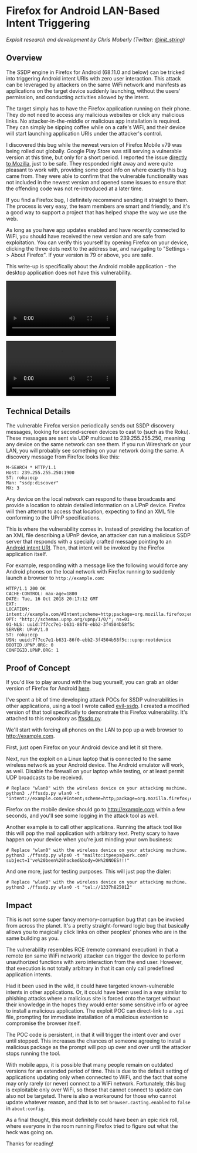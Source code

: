 # Firefox for Android LAN-Based Intent Triggering

*Exploit research and development by Chris Moberly (Twitter: [@init_string](https://twitter.com/init_string))*

## Overview

The SSDP engine in Firefox for Android (68.11.0 and below) can be tricked into triggering Android intent URIs with zero user interaction.  This attack can be leveraged by attackers on the same WiFi network and manifests as applications on the target device suddenly launching, without the users' permission, and conducting activities allowed by the intent.

The target simply has to have the Firefox application running on their phone. They do not need to access any malicious websites or click any malicious links. No attacker-in-the-middle or malicious app installation is required. They can simply be sipping coffee while on a cafe's WiFi, and their device will start launching application URIs under the attacker's control.

I discovered this bug while the newest version of Firefox Mobile v79 was being rolled out globally. Google Play Store was still serving a vulnerable version at this time, but only for a short period. I reported the issue [directly to Mozilla](https://bugzilla.mozilla.org/show_bug.cgi?id=1659381), just to be safe. They responded right away and were quite pleasant to work with, providing some good info on where exactly this bug came from. They were able to confirm that the vulnerable functionality was not included in the newest version and opened some issues to ensure that the offending code was not re-introduced at a later time.

If you find a Firefox bug, I definitely recommend sending it straight to them. The process is very easy, the team members are smart and friendly, and it's a good way to support a project that has helped shape the way we use the web.

As long as you have app updates enabled and have recently connected to WiFi, you should have received the new version and are safe from exploitation. You can verify this yourself by opening Firefox on your device, clicking the three dots next to the address bar, and navigating to "Settings -> About Firefox". If your version is 79 or above, you are safe.

This write-up is specifically about the Android mobile application - the desktop application does not have this vulnerability.

![Video Demo (click lower-right to expand)](poc.mp4)

![Alternate demo (thank to @LukasStefanko)](poc2.mp4)

## Technical Details

The vulnerable Firefox version periodically sends out SSDP discovery messages, looking for second-screen devices to cast to (such as the Roku). These messages are sent via UDP multicast to 239.255.255.250, meaning any device on the same network can see them. If you run Wireshark on your LAN, you will probably see something on your network doing the same. A discovery message from Firefox looks like this:

```
M-SEARCH * HTTP/1.1
Host: 239.255.255.250:1900
ST: roku:ecp
Man: "ssdp:discover"
MX: 3
```

Any device on the local network can respond to these broadcasts and provide a location to obtain detailed information on a UPnP device. Firefox will then attempt to access that location, expecting to find an XML file conforming to the UPnP specifications.

This is where the vulnerability comes in. Instead of providing the location of an XML file describing a UPnP device, an attacker can run a malicious SSDP server that responds with a specially crafted message pointing to an [Android intent URI](https://developer.android.com/training/basics/intents/sending). Then, that intent will be invoked by the Firefox application itself.

For example, responding with a message like the following would force any Android phones on the local network with Firefox running to suddenly launch a browser to `http://example.com`:

```
HTTP/1.1 200 OK
CACHE-CONTROL: max-age=1800
DATE: Tue, 16 Oct 2018 20:17:12 GMT
EXT:
LOCATION: intent://example.com/#Intent;scheme=http;package=org.mozilla.firefox;end
OPT: "http://schemas.upnp.org/upnp/1/0/"; ns=01
01-NLS: uuid:7f7cc7e1-b631-86f0-ebb2-3f4504b58f5c
SERVER: UPnP/1.0
ST: roku:ecp
USN: uuid:7f7cc7e1-b631-86f0-ebb2-3f4504b58f5c::upnp:rootdevice
BOOTID.UPNP.ORG: 0
CONFIGID.UPNP.ORG: 1
```

## Proof of Concept

If you'd like to play around with the bug yourself, you can grab an older version of Firefox for Android [here](https://archive.mozilla.org/pub/mobile/releases/68.11.0/).

I've spent a bit of time developing attack POCs for SSDP vulnerabilities in other applications, using a tool I wrote called [evil-ssdp](https://github.com/initstring/evil-ssdp). I created a modified version of that tool specifically to demonstrate this Firefox vulnerability. It's attached to this repository as [ffssdp.py](ffssdp.py).

We'll start with forcing all phones on the LAN to pop up a web browser to http://example.com.

First, just open Firefox on your Android device and let it sit there.

Next, run the exploit on a Linux laptop that is connected to the same wireless network as your Android device. The Android emulator will work, as well. Disable the firewall on your laptop while testing, or at least permit UDP broadcasts to be received.

```
# Replace "wlan0" with the wireless device on your attacking machine.
python3 ./ffssdp.py wlan0 -t "intent://example.com/#Intent;scheme=http;package=org.mozilla.firefox;end"
```

Firefox on the mobile device should go to http://example.com within a few seconds, and you'll see some logging in the attack tool as well.

Another example is to call other applications. Running the attack tool like this will pop the mail application with arbitrary text. Pretty scary to have happen on your device when you're just minding your own business:

```
# Replace "wlan0" with the wireless device on your attacking machine.
python3 ./ffssdp.py wlps0 -t "mailto:itpeeps@work.com?subject=I've%20been%20hacked&body=OH%20NOES!!!"
```

And one more, just for testing purposes. This will just pop the dialer:

```
# Replace "wlan0" with the wireless device on your attacking machine.
python3 ./ffssdp.py wlan0 -t "tel://1337h825012"
```

## Impact

This is not some super fancy memory-corruption bug that can be invoked from across the planet. It's a pretty straight-forward logic bug that basically allows you to magically click links on other peoples' phones who are in the same building as you.

The vulnerability resembles RCE (remote command execution) in that a remote (on same WiFi network) attacker can trigger the device to perform unauthorized functions with zero interaction from the end user. However, that execution is not totally arbitrary in that it can only call predefined application intents.

Had it been used in the wild, it could have targeted known-vulnerable intents in other applications. Or, it could have been used in a way similar to phishing attacks where a malicious site is forced onto the target without their knowledge in the hopes they would enter some sensitive info or agree to install a malicious application. The exploit POC can direct-link to a `.xpi` file, prompting for immediate installation of a malicious extention to compromise the browser itself.

The POC code is persistent, in that it will trigger the intent over and over until stopped. This increases the chances of someone agreeing to install a malicious package as the prompt will pop up over and over until the attacker stops running the tool.

With mobile apps, it is possible that many people remain on outdated versions for an extended period of time. This is due to the default setting of applications updating only when connected to WiFi, and the fact that some may only rarely (or never) connect to a WiFi network. Fortunately, this bug is exploitable only over WiFi, so those that cannot connect to update can also not be targeted. There is also a workaround for those who cannot update whatever reason, and that is to set `browser.casting.enabled` to `false` in `about:config`.

As a final thought, this most definitely could have been an epic rick roll, where everyone in the room running Firefox tried to figure out what the heck was going on.

Thanks for reading!
